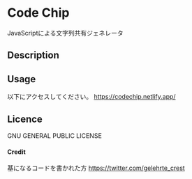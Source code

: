 Code Chip
====

JavaScriptによる文字列共有ジェネレータ

## Description

## Usage
以下にアクセスしてください。
https://codechip.netlify.app/

## Licence
GNU GENERAL PUBLIC LICENSE

#### Credit

基になるコードを書かれた方
<https://twitter.com/gelehrte_crest>